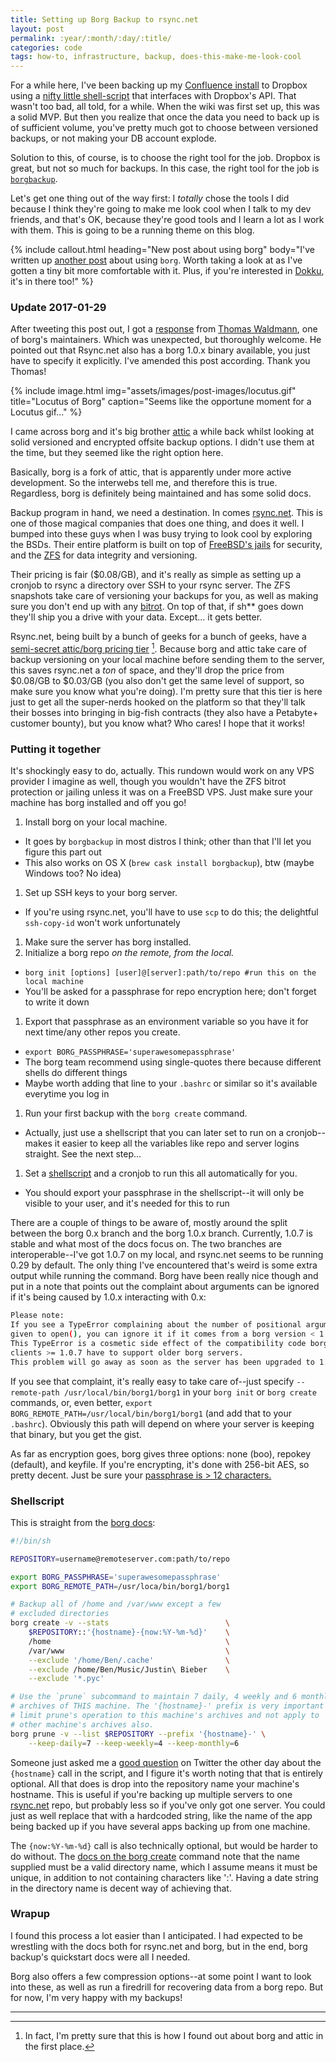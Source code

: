 ```yaml
---
title: Setting up Borg Backup to rsync.net
layout: post
permalink: :year/:month/:day/:title/
categories: code
tags: how-to, infrastructure, backup, does-this-make-me-look-cool
---
```


For a while here, I've been backing up my [Confluence install](/2017/01/02/learning-by-doing-what-you-want/) to Dropbox using a [nifty little shell-script](https://github.com/andreafabrizi/Dropbox-Uploader) that interfaces with Dropbox's API. That wasn't too bad, all told, for a while. When the wiki was first set up, this was a solid MVP. But then you realize that once the data you need to back up is of sufficient volume, you've pretty much got to choose between versioned backups, or not making your DB account explode.

Solution to this, of course, is to choose the right tool for the job. Dropbox is great, but not so much for backups. In this case, the right tool for the job is [`borgbackup`](http://borgbackup.readthedocs.io/en/stable/index.html).

<!-- more -->

Let's get one thing out of the way first: I *totally* chose the tools I did because I think they're going to make me look cool when I talk to my dev friends, and that's OK, because they're good tools and I learn a lot as I work with them. This is going to be a running theme on this blog.

{% include callout.html 
  heading="New post about using borg"
  body="I've written up [another post](/2017/06/30/backing-up-apps-on-dokku) about using `borg`. Worth taking a look at as I've gotten a tiny bit more comfortable with it. Plus, if you're interested in [Dokku](http://dokku.viewdocs.io/dokku/), it's in there too!"
%}

### Update 2017-01-29

After tweeting this post out, I got a [response](https://twitter.com/ThomasJWaldmann/status/825521946079137792) from [Thomas Waldmann](https://github.com/thomaswaldmann), one of borg's maintainers. Which was unexpected, but thoroughly welcome. He pointed out that Rsync.net also has a borg 1.0.x binary available, you just have to specify it explicitly. I've amended this post according. Thank you Thomas!

{% include image.html
  img="assets/images/post-images/locutus.gif"
  title="Locutus of Borg"
  caption="Seems like the opportune moment for a Locutus gif..."
%}


I came across borg and it's big brother [attic](https://attic-backup.org/) a while back whilst looking at solid versioned and encrypted offsite backup options. I didn't use them at the time, but they seemed like the right option here.

Basically, borg is a fork of attic, that is apparently under more active development. So the interwebs tell me, and therefore this is true. Regardless, borg is definitely being maintained and has some solid docs.

Backup program in hand, we need a destination. In comes [rsync.net](http://www.rsync.net/). This is one of those magical companies that does one thing, and does it well. I bumped into these guys when I was busy trying to look cool by exploring the BSDs. Their entire platform is built on top of [FreeBSD's jails](https://www.freebsd.org/doc/handbook/jails.html) for security, and the [ZFS](https://www.freebsd.org/doc/handbook/zfs.html) for data integrity and versioning.

Their pricing is fair ($0.08/GB), and it's really as simple as setting up a cronjob to rsync a directory over SSH to your rsync server. The ZFS snapshots take care of versioning your backups for you, as well as making sure you don't end up with any [bitrot](https://arstechnica.com/information-technology/2014/01/bitrot-and-atomic-cows-inside-next-gen-filesystems/). On top of that, if sh** goes down they'll ship you a drive with your data. Except... it gets better.

Rsync.net, being built by a bunch of geeks for a bunch of geeks, have a [semi-secret attic/borg pricing tier](http://www.rsync.net/products/attic.html) [^1]. Because borg and attic take care of backup versioning on your local machine before sending them to the server, this saves rsync.net a *ton* of space, and they'll drop the price from $0.08/GB to $0.03/GB (you also don't get the same level of support, so make sure you know what you're doing). I'm pretty sure that this tier is here just to get all the super-nerds hooked on the platform so that they'll talk their bosses into bringing in big-fish contracts (they also have a Petabyte+ customer bounty), but you know what? Who cares! I hope that it works!

### Putting it together

It's shockingly easy to do, actually. This rundown would work on any VPS provider I imagine as well, though you wouldn't have the ZFS bitrot protection or jailing unless it was on a FreeBSD VPS. Just make sure your machine has borg installed and off you go!

1. Install borg on your local machine.
  - It goes by `borgbackup` in most distros I think; other than that I'll let you figure this part out
  - This also works on OS X (`brew cask install borgbackup`), btw (maybe Windows too? No idea)
1. Set up SSH keys to your borg server.
  - If you're using rsync.net, you'll have to use `scp` to do this; the delightful `ssh-copy-id` won't work unfortunately
1. Make sure the server has borg installed.
1. Initialize a borg repo *on the remote, from the local.*
  - `borg init [options] [user]@[server]:path/to/repo #run this on the local machine`
  - You'll be asked for a passphrase for repo encryption here; don't forget to write it down
1. Export that passphrase as an environment variable so you have it for next time/any other repos you create.
  - `export BORG_PASSPHRASE='superawesomepassphrase'`
  - The borg team recommend using single-quotes there because different shells do different things
  - Maybe worth adding that line to your `.bashrc` or similar so it's available everytime you log in
1. Run your first backup with the `borg create` command.
  - Actually, just use a shellscript that you can later set to run on a cronjob--makes it easier to keep all the variables like repo and server logins straight. See the next step...
1. Set a [shellscript](#shellscript) and a cronjob to run this all automatically for you.
  - You should export your passphrase in the shellscript--it will only be visible to your user, and it's needed for this to run

There are a couple of things to be aware of, mostly around the split between the borg 0.x branch and the borg 1.0.x branch. Currently, 1.0.7 is stable and what most of the docs focus on. The two branches are interoperable--I've got 1.0.7 on my local, and rsync.net seems to be running 0.29 by default. The only thing I've encountered that's weird is some extra output while running the command. Borg have been really nice though and put in a note that points out the complaint about arguments can be ignored if it's being caused by 1.0.x interacting with 0.x:

```bash
Please note:
If you see a TypeError complaining about the number of positional arguments
given to open(), you can ignore it if it comes from a borg version < 1.0.7.
This TypeError is a cosmetic side effect of the compatibility code borg
clients >= 1.0.7 have to support older borg servers.
This problem will go away as soon as the server has been upgraded to 1.0.7+.
```

If you see that complaint, it's really easy to take care of--just specify `--remote-path /usr/local/bin/borg1/borg1` in your `borg init` or `borg create` commands, or, even better, `export BORG_REMOTE_PATH=/usr/local/bin/borg1/borg1` (and add that to your `.bashrc`). Obviously this path will depend on where your server is keeping that binary, but you get the gist.

As far as encryption goes, borg gives three options: none (boo), repokey (default), and keyfile. If you're encrypting, it's done with 256-bit AES, so pretty decent. Just be sure your [passphrase is > 12 characters.](https://blog.codinghorror.com/your-password-is-too-damn-short/)

### Shellscript

This is straight from the [borg docs](http://borgbackup.readthedocs.io/en/stable/quickstart.html#automating-backups):

```bash
#!/bin/sh

REPOSITORY=username@remoteserver.com:path/to/repo

export BORG_PASSPHRASE='superawesomepassphrase'
export BORG_REMOTE_PATH=/usr/loca/bin/borg1/borg1

# Backup all of /home and /var/www except a few
# excluded directories
borg create -v --stats                          \
    $REPOSITORY::'{hostname}-{now:%Y-%m-%d}'    \
    /home                                       \
    /var/www                                    \
    --exclude '/home/Ben/.cache'                \
    --exclude /home/Ben/Music/Justin\ Bieber    \
    --exclude '*.pyc'

# Use the `prune` subcommand to maintain 7 daily, 4 weekly and 6 monthly
# archives of THIS machine. The '{hostname}-' prefix is very important to
# limit prune's operation to this machine's archives and not apply to
# other machine's archives also.
borg prune -v --list $REPOSITORY --prefix '{hostname}-' \
    --keep-daily=7 --keep-weekly=4 --keep-monthly=6
```

Someone just asked me a [good question](https://twitter.com/howardm19/status/957488476177424384) on Twitter the other day about the `{hostname}` call in the script, and I figure it's worth noting that that is entirely optional. All that does is drop into the repository name your machine's hostname. This is useful if you're backing up multiple servers to one [rsync.net](https://rsync.net) repo, but probably less so if you've only got one server. You could just as well replace that with a hardcoded string, like the name of the app being backed up if you have several apps backing up from one machine.

The `{now:%Y-%m-%d}` call is also technically optional, but would be harder to do without. The [docs on the borg create](https://borgbackup.readthedocs.io/en/stable/usage/create.html) command note that the name supplied must be a valid directory name, which I assume means it must be unique, in addition to not containing characters like ':'. Having a date string in the directory name is decent way of achieving that.

### Wrapup

I found this process a lot easier than I anticipated. I had expected to be wrestling with the docs both for rsync.net and borg, but in the end, borg backup's quickstart docs were all I needed.

Borg also offers a few compression options--at some point I want to look into these, as well as run a firedrill for recovering data from a borg repo. But for now, I'm very happy with my backups!

---

[^1]: In fact, I'm pretty sure that this is how I found out about borg and attic in the first place.
